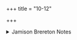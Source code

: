 +++
title = "10-12"

+++

<details><summary>Jamison Brereton Notes</summary>

No particular unity, though vss. 11-12 are concerned with wealth.
</details>
